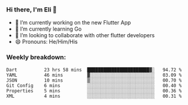 ### Hi there, I'm Eli 👋
- 🔭 I’m currently working on the new Flutter App
- 🌱 I’m currently learning Go
- 🦄 I’m looking to collaborate with other flutter developers
- 😄 Pronouns: He/Him/His

### Weekly breakdown:
<!--START_SECTION:waka-->

```text
Dart          23 hrs 58 mins  ███████████████████████▓░   94.72 %
YAML          46 mins         ▓░░░░░░░░░░░░░░░░░░░░░░░░   03.09 %
JSON          10 mins         ▒░░░░░░░░░░░░░░░░░░░░░░░░   00.70 %
Git Config    6 mins          ░░░░░░░░░░░░░░░░░░░░░░░░░   00.40 %
Properties    5 mins          ░░░░░░░░░░░░░░░░░░░░░░░░░   00.36 %
XML           4 mins          ░░░░░░░░░░░░░░░░░░░░░░░░░   00.31 %
```

<!--END_SECTION:waka-->

